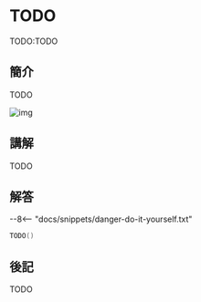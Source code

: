 # TODO

TODO:TODO

## 簡介

TODO

![img](https://imagedelivery.net/cdkaXPuFls5qlrh3GM4hfA/3dc2d740-ab8a-4f5e-08d5-03eb9929c300/blue)

## 講解

TODO

## 解答

--8<-- "docs/snippets/danger-do-it-yourself.txt"

```swift linenums="1"
TODO()
```

## 後記

TODO
